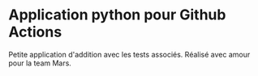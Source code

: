 # Application python pour Github Actions

Petite application d'addition avec les tests associés.
Réalisé avec amour pour la team Mars.

